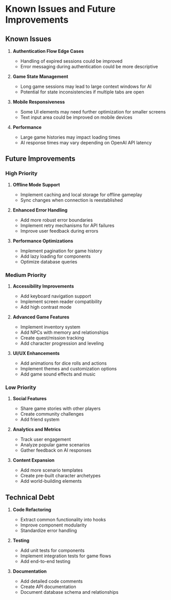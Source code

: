 # Known Issues and Future Improvements

## Known Issues

1. **Authentication Flow Edge Cases**
   - Handling of expired sessions could be improved
   - Error messaging during authentication could be more descriptive

2. **Game State Management**
   - Long game sessions may lead to large context windows for AI
   - Potential for state inconsistencies if multiple tabs are open

3. **Mobile Responsiveness**
   - Some UI elements may need further optimization for smaller screens
   - Text input area could be improved on mobile devices

4. **Performance**
   - Large game histories may impact loading times
   - AI response times may vary depending on OpenAI API latency

## Future Improvements

### High Priority

1. **Offline Mode Support**
   - Implement caching and local storage for offline gameplay
   - Sync changes when connection is reestablished

2. **Enhanced Error Handling**
   - Add more robust error boundaries
   - Implement retry mechanisms for API failures
   - Improve user feedback during errors

3. **Performance Optimizations**
   - Implement pagination for game history
   - Add lazy loading for components
   - Optimize database queries

### Medium Priority

1. **Accessibility Improvements**
   - Add keyboard navigation support
   - Implement screen reader compatibility
   - Add high contrast mode

2. **Advanced Game Features**
   - Implement inventory system
   - Add NPCs with memory and relationships
   - Create quest/mission tracking
   - Add character progression and leveling

3. **UI/UX Enhancements**
   - Add animations for dice rolls and actions
   - Implement themes and customization options
   - Add game sound effects and music

### Low Priority

1. **Social Features**
   - Share game stories with other players
   - Create community challenges
   - Add friend system

2. **Analytics and Metrics**
   - Track user engagement
   - Analyze popular game scenarios
   - Gather feedback on AI responses

3. **Content Expansion**
   - Add more scenario templates
   - Create pre-built character archetypes
   - Add world-building elements

## Technical Debt

1. **Code Refactoring**
   - Extract common functionality into hooks
   - Improve component modularity
   - Standardize error handling

2. **Testing**
   - Add unit tests for components
   - Implement integration tests for game flows
   - Add end-to-end testing

3. **Documentation**
   - Add detailed code comments
   - Create API documentation
   - Document database schema and relationships 